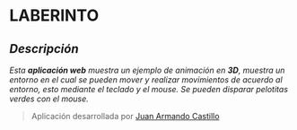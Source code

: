 # LABERINTO

## *Descripción*
*Esta **aplicación web** muestra un ejemplo de animación en **3D**, muestra un entorno en el cual se pueden mover y realizar movimientos de acuerdo al entorno, esto mediante el teclado y el mouse. Se pueden disparar pelotitas verdes con el mouse.*

> Aplicación desarrollada por [Juan Armando Castillo](www.linkedin.com/in/juan-armando-castillo-rodríguez-jacr)